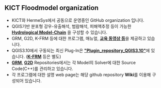 ## KICT Floodmodel organization
* KICT와 HermeSys에서 공동으로 운영중인 GitHub organization 입니다.<br/>  
* QGIS기반 분포형 강우-유출해석, 범람해석, 피해액추정 등이 가능한  [**Hydrological Model-Chain**](https://drive.google.com/file/d/1xbzCT-Mszed48svUxnRVJiDXEVrx7h16/view?usp=sharing) 을 구성할 수 있습니다.<br/>  
* GRM, G2D, K-FRM 등에 대한 프로그램, 매뉴얼, [**교육 동영상 등**](https://github.com/floodmodel/References)을 제공하고 있습니다.<br/> 
* QGIS3.10에서 구동되는 최신 Plug-In은 [**"Plugin_repository_QGIS3.10"**](https://github.com/floodmodel/Plugin_repository_QGIS3.10)에 있습니다. ([**K-FRM**](https://github.com/floodmodel/K-FRM) 등은 별도) <br/>  
* [**GRM**](https://github.com/floodmodel/GRM), [**G2D**](https://github.com/floodmodel/G2D) Repositories에서는 각 Model의 Solver에 대한 Source Code(C++)를 관리하고 있습니다.<br/>
* 각 프로그램에 대한 설명 web page는 해당 github repository **Wiki**를 이용해 구성되어 있습니다. <br/>
